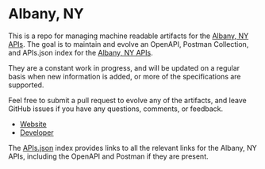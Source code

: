 # Albany, NYThis is a repo for managing machine readable artifacts for the [Albany, NY APIs](https://data.albanyny.gov/). The goal is to maintain and evolve an OpenAPI, Postman Collection, and APIs.json index for the [Albany, NY APIs](https://data.albanyny.gov/).They are a constant work in progress, and will be updated on a regular basis when new information is added, or more of the specifications are supported.Feel free to submit a pull request to evolve any of the artifacts, and leave GitHub issues if you have any questions, comments, or feedback.- [Website](https://data.albanyny.gov/)- [Developer](https://data.albanyny.gov/)The [APIs.json](https://github.com/api-evangelist/albany-ny/blob/master/apis.json) index provides links to all the relevant links for the Albany, NY APIs, including the OpenAPI and Postman if they are present.